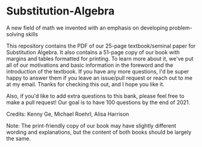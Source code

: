 # Substitution-Algebra
A new field of math we invented with an emphasis on developing problem-solving skills

This repository contains the PDF of our 25-page textbook/seminal paper for Substitution Algebra. It also contains a 51-page copy of our book with margins and tables formatted for printing. To learn more about it, we've put all of our motivations and basic information in the foreword and the introduction of the textbook. If you have any more questions, I'd be super happy to answer them if you leave an issue/pull request or reach out to me at my email. Thanks for checking this out, and I hope you like it. 

Also, if you'd like to add extra questions to this bank, please feel free to make a pull request! Our goal is to have 100 questions by the end of 2021. 

Credits: Kenny Ge, Michael Roehrl, Alisa Harrison

Note: The print-friendly copy of our book may have slightly different wording and explanations, but the content of both books should be largely the same.
